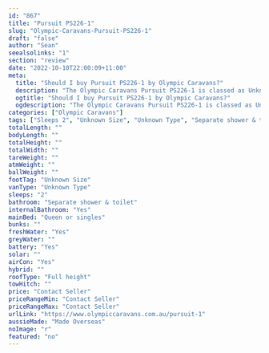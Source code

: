 ```yaml
---
id: "867"
title: "Pursuit PS226-1"
slug: "Olympic-Caravans-Pursuit-PS226-1"
draft: "false"
author: "Sean"
seealsolinks: "1"
section: "review"
date: "2022-10-10T22:00:09+11:00"
meta:
  title: "Should I buy Pursuit PS226-1 by Olympic Caravans?"
  description: "The Olympic Caravans Pursuit PS226-1 is classed as Unknown Type, and sleeps 2 people. It is Made Overseas and comes in at Unknown Size. It generally has Separate shower & toilet."
  ogtitle: "Should I buy Pursuit PS226-1 by Olympic Caravans?"
  ogdescription: "The Olympic Caravans Pursuit PS226-1 is classed as Unknown Type, and sleeps 2 people. It is Made Overseas and comes in at Unknown Size. It generally has Separate shower & toilet."
categories: ["Olympic Caravans"]
tags: ["Sleeps 2", "Unknown Size", "Unknown Type", "Separate shower & toilet", "Full height", "Price Unknown"]
totalLength: ""
bodyLength: ""
totalHeight: ""
totalWidth: ""
tareWeight: ""
atmWeight: ""
ballWeight: ""
footTag: "Unknown Size"
vanType: "Unknown Type"
sleeps: "2"
bathroom: "Separate shower & toilet"
internalBathroom: "Yes"
mainBed: "Queen or singles"
bunks: ""
freshWater: "Yes"
greyWater: ""
battery: "Yes"
solar: ""
airCon: "Yes"
hybrid: ""
roofType: "Full height"
towHitch: ""
price: "Contact Seller"
priceRangeMin: "Contact Seller"
priceRangeMax: "Contact Seller"
urlLink: "https://www.olympiccaravans.com.au/pursuit-1"
aussieMade: "Made Overseas"
noImage: "r"
featured: "no"
---
```

